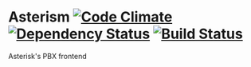 Asterism [![Code Climate](https://codeclimate.com/github/kressh/asterism/badges/gpa.svg)](https://codeclimate.com/github/kressh/asterism) [![Dependency Status](https://gemnasium.com/kressh/asterism.svg)](https://gemnasium.com/kressh/asterism) [![Build Status](https://travis-ci.org/digitalhelpersleague/asterism.svg?branch=master)](https://travis-ci.org/digitalhelpersleague/asterism)
=======

Asterisk's PBX frontend

